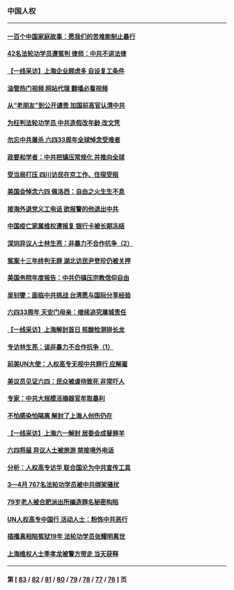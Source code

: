 ### 中国人权
---
#### [一百个中国家庭故事：愿我们的苦难能制止暴行](../../pages/ncid278/n13753117.md?06071245) 
#### [42名法轮功学员遭冤判 律师：中共不讲法律](../../pages/ncid278/n13753469.md?06071245) 
#### [【一线采访】上海企业顾虑多 自设复工条件](../../pages/ncid278/n13753011.md?06071245) 
#### [油管热门视频 网站代理 翻墙必看视频](http://209.222.30.114:81/youtube.html?06071245)
#### [从“老朋友”到公开谴责 加国前高官认清中共](../../pages/ncid278/n13753035.md?06071245) 
#### [为枉判法轮功学员 中共造假改年龄 改文凭](../../pages/ncid278/n13752835.md?06071245) 
#### [勿忘中共屠杀 六四33周年全球悼念受难者](../../pages/ncid278/n13752461.md?06071245) 
#### [政要和学者：中共把镇压常规化 并推向全球](../../pages/ncid278/n13752426.md?06071245) 
#### [受当局打压 四川访民在京工作、住宿受阻](../../pages/ncid278/n13752175.md?06071245) 
#### [美国会悼念六四 佩洛西：自由之火生生不息](../../pages/ncid278/n13752143.md?06071245) 
#### [接海外退党义工电话 欲报警的他退出中共](../../pages/ncid278/n13750442.md?06071245) 
#### [中国疫亡家属维权遭报复 银行卡被长期冻结](../../pages/ncid278/n13751725.md?06071245) 
#### [深圳异议人士林生亮：非暴力不合作抗争（2）](../../pages/ncid278/n13750498.md?06071245) 
#### [冤案十三年终判无罪 湖北访民尹登珍仍被关押](../../pages/ncid278/n13751517.md?06071245) 
#### [美国务院年度报告：中共仍镇压宗教信仰自由](../../pages/ncid278/n13751412.md?06071245) 
#### [吴钊燮：面临中共挑战 台湾愿与国际分享经验](../../pages/ncid278/n13751416.md?06071245) 
#### [六四33周年 天安门母亲：继续追究屠城责任](../../pages/ncid278/n13750546.md?06071245) 
#### [【一线采访】上海解封首日 核酸检测排长龙](../../pages/ncid278/n13750566.md?06071245) 
#### [专访林生亮：谈非暴力不合作抗争（1）](../../pages/ncid278/n13750497.md?06071245) 
#### [前美UN大使：人权高专无视中共罪行 应解雇](../../pages/ncid278/n13750132.md?06071245) 
#### [美议员见证六四：民众被虐待致死 非常吓人](../../pages/ncid278/n13750329.md?06071245) 
#### [专家：中共大规模活摘器官牟取暴利](../../pages/ncid278/n13750389.md?06071245) 
#### [不怕感染怕隔离 解封了上海人创伤仍在](../../pages/ncid278/n13750182.md?06071245) 
#### [【一线采访】上海六一解封 居委会成替罪羊](../../pages/ncid278/n13749617.md?06071245) 
#### [六四将届 异议人士被旅游 禁接境外电话](../../pages/ncid278/n13749623.md?06071245) 
#### [分析：人权高专访华 联合国沦为中共宣传工具](../../pages/ncid278/n13748860.md?06071245) 
#### [3—4月 767名法轮功学员被中共绑架骚扰](../../pages/ncid278/n13732751.md?06071245) 
#### [79岁老人被合肥派出所编造罪名秘密构陷](../../pages/ncid278/n13748602.md?06071245) 
#### [UN人权高专中国行 活动人士：粉饰中共恶行](../../pages/ncid278/n13748834.md?06071245) 
#### [插播真相陷冤狱19年 法轮功学员张耀明离世](../../pages/ncid278/n13748009.md?06071245) 
#### [上海维权人士季孝龙被警方带走 当天获释](../../pages/ncid278/n13748253.md?06071245) 

---
#### 第 [ [83](./83.md?06071245) / [82](./82.md?06071245) / [81](./81.md?06071245) / [80](./80.md?06071245) / [79](./79.md?06071245) / [78](./78.md?06071245) / [77](./77.md?06071245) / [76](./76.md?06071245) ] 页
